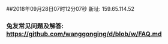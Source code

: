 ##2018年09月28日07时12分07秒 新址: 159.65.114.52
### 兔友常见问题及解答: https://github.com/wanggonging/d/blob/w/FAQ.md
